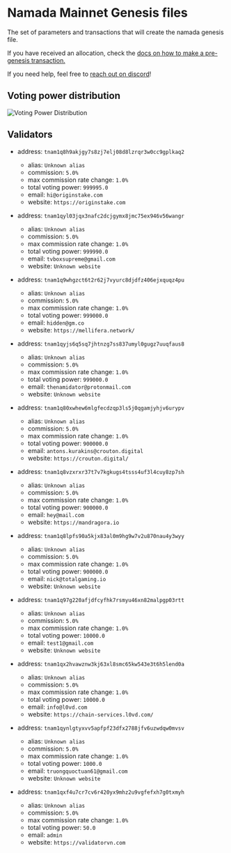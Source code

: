 # Namada Mainnet Genesis files

The set of parameters and transactions that will create the namada genesis file.

If you have received an allocation, check the [docs on how to make a pre-genesis transaction.](https://docs.namada.net/networks/starting-network/genesis-flow/participants)

If you need help, feel free to [reach out on discord](https://discord.gg/AsPCKgW3)!

## Voting power distribution


![Voting Power Distribution](../images/validators.png "Voting Power Distribution")


## Validators


- address: `tnam1q8h9akjgy7s8zj7elj08d8lzrqr3w0cc9gplkaq2`
    - alias: `Unknown alias`
    - commission: `5.0%`
    - max commission rate change: `1.0%`
    - total voting power: `999995.0`
    - email: `hi@originstake.com`
    - website: `https://originstake.com`

- address: `tnam1qyl03jqx3nafc2dcjgymx8jmc75ex946v56wangr`
    - alias: `Unknown alias`
    - commission: `5.0%`
    - max commission rate change: `1.0%`
    - total voting power: `999990.0`
    - email: `tvboxsupreme@gmail.com`
    - website: `Unknown website`

- address: `tnam1q9whgzct6t2r62j7vyurc8djdfz406ejxquqz4pu`
    - alias: `Unknown alias`
    - commission: `5.0%`
    - max commission rate change: `1.0%`
    - total voting power: `999000.0`
    - email: `hidden@gm.co`
    - website: `https://mellifera.network/`

- address: `tnam1qyjs6q5sq7jhtnzg7ss837umyl0gugz7uuqfaus8`
    - alias: `Unknown alias`
    - commission: `5.0%`
    - max commission rate change: `1.0%`
    - total voting power: `999000.0`
    - email: `thenamidator@protonmail.com`
    - website: `Unknown website`

- address: `tnam1q80xwhew6mlgfecdzqp3ls5j0qgamjyhjv6urypv`
    - alias: `Unknown alias`
    - commission: `5.0%`
    - max commission rate change: `1.0%`
    - total voting power: `900000.0`
    - email: `antons.kurakins@crouton.digital`
    - website: `https://crouton.digital/`

- address: `tnam1q8vzxrxr37t7v7kgkugs4tsss4uf3l4cuy8zp7sh`
    - alias: `Unknown alias`
    - commission: `5.0%`
    - max commission rate change: `1.0%`
    - total voting power: `900000.0`
    - email: `hey@mail.com`
    - website: `https://mandragora.io`

- address: `tnam1q8lpfs90a5kjx83al0m9hg9w7v2u870nau4y3wyy`
    - alias: `Unknown alias`
    - commission: `5.0%`
    - max commission rate change: `1.0%`
    - total voting power: `900000.0`
    - email: `nick@totalgaming.io`
    - website: `Unknown website`

- address: `tnam1q97g220afjdfcyfhk7rsmyu46xn82malpgp03rtt`
    - alias: `Unknown alias`
    - commission: `5.0%`
    - max commission rate change: `1.0%`
    - total voting power: `10000.0`
    - email: `test1@gmail.com`
    - website: `Unknown website`

- address: `tnam1qx2hvawznw3kj63xl8smc65kw543e3t6h5lend0a`
    - alias: `Unknown alias`
    - commission: `5.0%`
    - max commission rate change: `1.0%`
    - total voting power: `10000.0`
    - email: `info@l0vd.com`
    - website: `https://chain-services.l0vd.com/`

- address: `tnam1qynlgtyxvv5apfpf23dfx2788jfv6uzwdqw0mvsv`
    - alias: `Unknown alias`
    - commission: `5.0%`
    - max commission rate change: `1.0%`
    - total voting power: `1000.0`
    - email: `truongquoctuan61@gmail.com`
    - website: `Unknown website`

- address: `tnam1qxf4u7cr7cv6r420yx9mhz2u9vgfefxh7g0txmyh`
    - alias: `Unknown alias`
    - commission: `5.0%`
    - max commission rate change: `1.0%`
    - total voting power: `50.0`
    - email: `admin`
    - website: `https://validatorvn.com`

